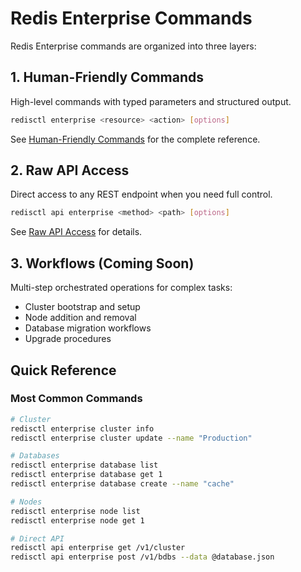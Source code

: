 # Redis Enterprise Commands

Redis Enterprise commands are organized into three layers:

## 1. Human-Friendly Commands

High-level commands with typed parameters and structured output.

```bash
redisctl enterprise <resource> <action> [options]
```

See [Human-Friendly Commands](./human-commands.md) for the complete reference.

## 2. Raw API Access

Direct access to any REST endpoint when you need full control.

```bash
redisctl api enterprise <method> <path> [options]
```

See [Raw API Access](./api-access.md) for details.

## 3. Workflows (Coming Soon)

Multi-step orchestrated operations for complex tasks:
- Cluster bootstrap and setup
- Node addition and removal
- Database migration workflows
- Upgrade procedures

## Quick Reference

### Most Common Commands

```bash
# Cluster
redisctl enterprise cluster info
redisctl enterprise cluster update --name "Production"

# Databases
redisctl enterprise database list
redisctl enterprise database get 1
redisctl enterprise database create --name "cache"

# Nodes
redisctl enterprise node list
redisctl enterprise node get 1

# Direct API
redisctl api enterprise get /v1/cluster
redisctl api enterprise post /v1/bdbs --data @database.json
```